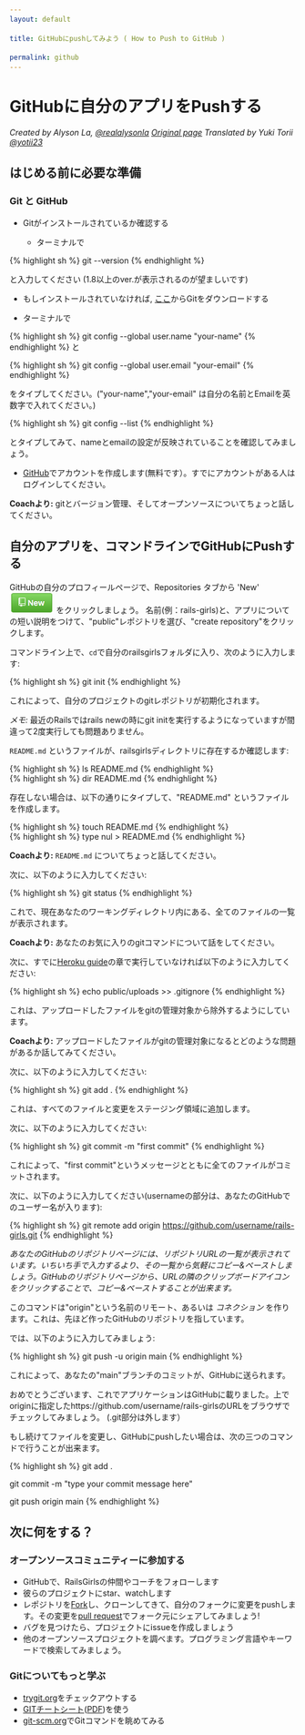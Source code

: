 ```yaml
---
layout: default

title: GitHubにpushしてみよう ( How to Push to GitHub )

permalink: github
---
```


# GitHubに自分のアプリをPushする

*Created by Alyson La, [@realalysonla](https://www.twitter.com/realalysonla)*
*[Original page](https://railsgirls.com/)*
*Translated by Yuki Torii [@yotii23](https://www.twitter.com/yotii23)*

## はじめる前に必要な準備

### Git と GitHub

* Gitがインストールされているか確認する

	* ターミナルで

{% highlight sh %}
git --version
{% endhighlight %}

と入力してください (1.8以上のver.が表示されるのが望ましいです)

* もしインストールされていなければ, [ここ](http://git-scm.com/downloads)からGitをダウンロードする

* ターミナルで

{% highlight sh %}
git config --global user.name "your-name"
{% endhighlight %}
 と

{% highlight sh %}
git config --global user.email "your-email"
{% endhighlight %}

 をタイプしてください。("your-name","your-email" は自分の名前とEmailを英数字で入れてください。)

{% highlight sh %}
git config --list
{% endhighlight %}

 とタイプしてみて、nameとemailの設定が反映されていることを確認してみましょう。

* [GitHub](https://github.com)でアカウントを作成します(無料です）。すでにアカウントがある人はログインしてください。

**Coachより:** gitとバージョン管理、そしてオープンソースについてちょっと話してください。

## 自分のアプリを、コマンドラインでGitHubにPushする

GitHubの自分のプロフィールページで、Repositories タブから 'New' ![screen shot 2017-01-25](../images/github-new-button.png) をクリックしましょう。
名前(例：rails-girls)と、アプリについての短い説明をつけて、"public"レポジトリを選び、"create repository"をクリックします。

コマンドライン上で、`cd`で自分のrailsgirlsフォルダに入り、次のように入力します:

{% highlight sh %}
git init
{% endhighlight %}

これによって、自分のプロジェクトのgitレポジトリが初期化されます。

*メモ:* 最近のRailsではrails newの時にgit initを実行するようになっていますが間違って2度実行しても問題ありません。

`README.md` というファイルが、railsgirlsディレクトリに存在するか確認します:

<div class="os-specific">
  <div class="nix">
{% highlight sh %}
ls README.md
{% endhighlight %}
  </div>
  <div class="win">
{% highlight sh %}
dir README.md
{% endhighlight %}
  </div>
</div>

存在しない場合は、以下の通りにタイプして、"README.md" というファイルを作成します。

<div class="os-specific">
  <div class="nix">
{% highlight sh %}
touch README.md
{% endhighlight %}
  </div>
  <div class="win">
{% highlight sh %}
type nul > README.md
{% endhighlight %}
  </div>
</div>

**Coachより:** `README.md` についてちょっと話してください。

次に、以下のように入力してください:

{% highlight sh %}
git status
{% endhighlight %}

これで、現在あなたのワーキングディレクトリ内にある、全てのファイルの一覧が表示されます。

**Coachより:** あなたのお気に入りのgitコマンドについて話をしてください。

次に、すでに[Heroku guide](/heroku)の章で実行していなければ以下のように入力してください:

{% highlight sh %}
echo public/uploads >> .gitignore
{% endhighlight %}

これは、アップロードしたファイルをgitの管理対象から除外するようにしています。

**Coachより:** アップロードしたファイルがgitの管理対象になるとどのような問題があるか話してみてください。

次に、以下のように入力してください:

{% highlight sh %}
git add .
{% endhighlight %}

これは、すべてのファイルと変更をステージング領域に追加します。

次に、以下のように入力してください:

{% highlight sh %}
git commit -m "first commit"
{% endhighlight %}

これによって、"first commit"というメッセージとともに全てのファイルがコミットされます。

次に、以下のように入力してください(usernameの部分は、あなたのGitHubでのユーザー名が入ります):

{% highlight sh %}
git remote add origin https://github.com/username/rails-girls.git
{% endhighlight %}

_あなたのGitHubのリポジトリページには、リポジトリURLの一覧が表示されています。いちいち手で入力するより、その一覧から気軽にコピー&ペーストしましょう。GitHubのリポジトリページから、URLの隣のクリップボードアイコンをクリックすることで、コピー&ペーストすることが出来ます。_

このコマンドは"origin"という名前のリモート、あるいは _コネクション_ を作ります。これは、先ほど作ったGitHubのリポジトリを指しています。


では、以下のように入力してみましょう:

{% highlight sh %}
git push -u origin main
{% endhighlight %}

これによって、あなたの"main"ブランチのコミットが、GitHubに送られます。

おめでとうございます、これでアプリケーションはGitHubに載りました。上でoriginに指定したhttps://github.com/username/rails-girlsのURLをブラウザでチェックしてみましょう。 (.git部分は外します）

もし続けてファイルを変更し、GitHubにpushしたい場合は、次の三つのコマンドで行うことが出来ます。

{% highlight sh %}
git add .

git commit -m "type your commit message here"

git push origin main
{% endhighlight %}

## 次に何をする？

### オープンソースコミュニティーに参加する

 * GitHubで、RailsGirlsの仲間やコーチをフォローします
 * 彼らのプロジェクトにstar、watchします
 * レポジトリを[Fork](https://help.github.com/articles/fork-a-repo)し、クローンしてきて、自分のフォークに変更をpushします。その変更を[pull request](https://help.github.com/articles/using-pull-requests)でフォーク元にシェアしてみましょう!
 * バグを見つけたら、プロジェクトにissueを作成しましょう
 * 他のオープンソースプロジェクトを調べます。プログラミング言語やキーワードで検索してみましょう。

### Gitについてもっと学ぶ

 * [trygit.org](http://try.github.io/)をチェックアウトする
 * [GITチートシート](https://github.github.com/training-kit/downloads/ja/github-git-cheat-sheet/)([PDF](https://github.github.com/training-kit/downloads/ja/github-git-cheat-sheet.pdf))を使う
 * [git-scm.org](http://git-scm.com/)でGitコマンドを眺めてみる





